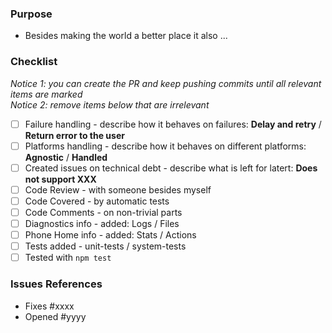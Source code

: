 ### Purpose
- Besides making the world a better place it also ...

### Checklist 
*Notice 1: you can create the PR and keep pushing commits until all relevant items are marked*  
*Notice 2: remove items below that are irrelevant*  

- [ ] Failure handling - describe how it behaves on failures: **Delay and retry** / **Return error to the user**
- [ ] Platforms handling - describe how it behaves on different platforms: **Agnostic** / **Handled**
- [ ] Created issues on technical debt - describe what is left for latert: **Does not support XXX**
- [ ] Code Review - with someone besides myself
- [ ] Code Covered - by automatic tests
- [ ] Code Comments - on non-trivial parts
- [ ] Diagnostics info - added: Logs / Files
- [ ] Phone Home info - added: Stats / Actions 
- [ ] Tests added - unit-tests / system-tests
- [ ] Tested with `npm test`

### Issues References
- Fixes #xxxx
- Opened #yyyy
